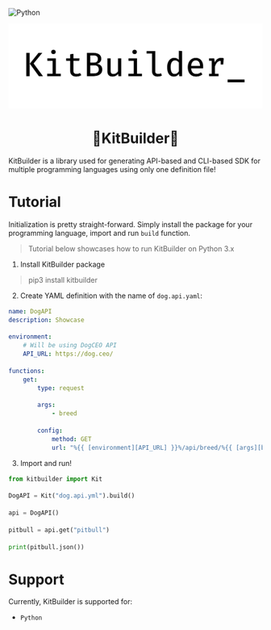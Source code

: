 ![Python](https://img.shields.io/badge/python-3670A0?style=for-the-badge&logo=python&logoColor=ffdd54)

![KitBuilder](assets/header.png)

<div align="center">

# 🔧KitBuilder🔧

</div>

 KitBuilder is a library used for generating API-based and CLI-based SDK for multiple programming languages using only one definition file!

# Tutorial

Initialization is pretty straight-forward. Simply install the package for your programming language, import and run `build` function.

> Tutorial below showcases how to run KitBuilder on Python 3.x

1. Install KitBuilder package

> pip3 install kitbuilder

2. Create YAML definition with the name of `dog.api.yaml`:

```yaml
name: DogAPI
description: Showcase

environment:
    # Will be using DogCEO API
    API_URL: https://dog.ceo/

functions:
    get:
        type: request

        args:
            - breed

        config:
            method: GET
            url: "%{{ [environment][API_URL] }}%/api/breed/%{{ [args][breed] }}%/images/random"
```

3. Import and run!

```python
from kitbuilder import Kit

DogAPI = Kit("dog.api.yml").build()

api = DogAPI()

pitbull = api.get("pitbull")

print(pitbull.json())
```

# Support

Currently, KitBuilder is supported for:

* `Python`

